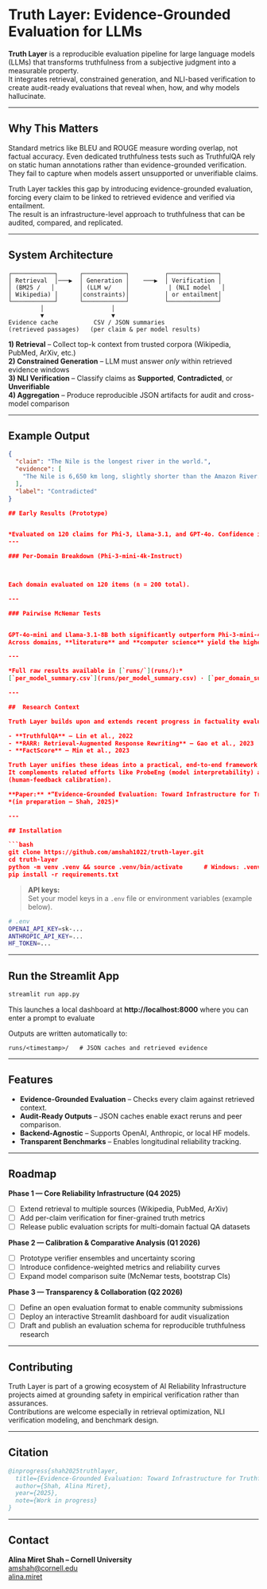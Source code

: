 # Truth Layer: Evidence-Grounded Evaluation for LLMs
**Truth Layer** is a reproducible evaluation pipeline for large language models (LLMs) that transforms truthfulness from a subjective judgment into a measurable property.  
It integrates retrieval, constrained generation, and NLI-based verification to create audit-ready evaluations that reveal when, how, and why models hallucinate.

---

## Why This Matters

Standard metrics like BLEU and ROUGE measure wording overlap, not factual accuracy. Even dedicated truthfulness tests such as TruthfulQA rely on static human annotations rather than evidence-grounded verification.
They fail to capture when models assert unsupported or unverifiable claims.

Truth Layer tackles this gap by introducing evidence-grounded evaluation, forcing every claim to be linked to retrieved evidence and verified via entailment.  
The result is an infrastructure-level approach to truthfulness that can be audited, compared, and replicated.

---

## System Architecture

```text
┌────────────┐      ┌────────────┐          ┌──────────────┐
│ Retrieval  │───▶  │ Generation │    ───▶  │ Verification │
│ (BM25 /   │       │ (LLM w/    │           | (NLI model   │
│ Wikipedia) │      │constraints)│          │ or entailment│
└────────────┘      └────────────┘          └──────────────┘
         │                   │
         ▼                   ▼
Evidence cache          CSV / JSON summaries
(retrieved passages)   (per claim & per model results) 
```

**1) Retrieval** – Collect top-k context from trusted corpora (Wikipedia, PubMed, ArXiv, etc.)  
**2) Constrained Generation** – LLM must answer *only* within retrieved evidence windows  
**3)  NLI Verification** – Classify claims as **Supported**, **Contradicted**, or **Unverifiable**  
**4)  Aggregation** – Produce reproducible JSON artifacts for audit and cross-model comparison  

---

## Example Output

```json
{
  "claim": "The Nile is the longest river in the world.",
  "evidence": [
    "The Nile is 6,650 km long, slightly shorter than the Amazon River."
  ],
  "label": "Contradicted"
}

## Early Results (Prototype)


*Evaluated on 120 claims for Phi-3, Llama-3.1, and GPT-4o. Confidence intervals represent 95% bootstrap estimates.*  
---

### Per-Domain Breakdown (Phi-3-mini-4k-Instruct)



Each domain evaluated on 120 items (n = 200 total).

---

### Pairwise McNemar Tests


GPT-4o-mini and Llama-3.1-8B both significantly outperform Phi-3-mini-4k on soft agreement metrics (*p < 0.001*).  
Across domains, **literature** and **computer science** yield the highest grounding consistency, while **medicine** remains most challenging.

---

*Full raw results available in [`runs/`](runs/):*  
[`per_model_summary.csv`](runs/per_model_summary.csv) · [`per_domain_summary.csv`](runs/per_domain_summary.csv) · [`pairwise_mcnemar.csv`](runs/pairwise_mcnemar.csv)

---

##  Research Context

Truth Layer builds upon and extends recent progress in factuality evaluation:

- **TruthfulQA** – Lin et al., 2022  
- **RARR: Retrieval-Augmented Response Rewriting** – Gao et al., 2023  
- **FactScore** – Min et al., 2023  

Truth Layer unifies these ideas into a practical, end-to-end framework for evaluating factual reliability.
It complements related efforts like ProbeEng (model interpretability) and *”OSCE Learning Analytics: Rubric-Guided Generation and Evaluation of LLM Feedback”*
(human-feedback calibration).

**Paper:** *“Evidence-Grounded Evaluation: Toward Infrastructure for Truthful AI.”*  
*(in preparation — Shah, 2025)*

---

## Installation

```bash
git clone https://github.com/amshah1022/truth-layer.git
cd truth-layer
python -m venv .venv && source .venv/bin/activate      # Windows: .venv\Scripts\activate
pip install -r requirements.txt
```

> **API keys:**  
> Set your model keys in a `.env` file or environment variables (example below).

```bash
# .env
OPENAI_API_KEY=sk-...
ANTHROPIC_API_KEY=...
HF_TOKEN=...
```

---

## Run the Streamlit App

```bash
streamlit run app.py
```

This launches a local dashboard at **http://localhost:8000** where you can enter a prompt to evaluate  

Outputs are written automatically to:

```
runs/<timestamp>/   # JSON caches and retrieved evidence
```

---


## Features

- **Evidence-Grounded Evaluation** – Checks every claim against retrieved context.  
- **Audit-Ready Outputs** – JSON caches enable exact reruns and peer comparison.  
- **Backend-Agnostic** – Supports OpenAI, Anthropic, or local HF models.  
- **Transparent Benchmarks** – Enables longitudinal reliability tracking.  

---


## Roadmap

**Phase 1 — Core Reliability Infrastructure (Q4 2025)**
- [ ] Extend retrieval to multiple sources (Wikipedia, PubMed, ArXiv)  
- [ ] Add per-claim verification for finer-grained truth metrics  
- [ ] Release public evaluation scripts for multi-domain factual QA datasets  

**Phase 2 — Calibration & Comparative Analysis (Q1 2026)**
- [ ] Prototype verifier ensembles and uncertainty scoring  
- [ ] Introduce confidence-weighted metrics and reliability curves  
- [ ] Expand model comparison suite (McNemar tests, bootstrap CIs)  

**Phase 3 — Transparency & Collaboration (Q2 2026)**
- [ ] Define an open evaluation format to enable community submissions  
- [ ] Deploy an interactive Streamlit dashboard for audit visualization  
- [ ] Draft and publish an evaluation schema for reproducible truthfulness research  

---

## Contributing

Truth Layer is part of a growing ecosystem of AI Reliability Infrastructure projects aimed at grounding safety in empirical verification rather than assurances.  
Contributions are welcome especially in retrieval optimization, NLI verification modeling, and benchmark design.

---

## Citation

```bibtex
@inprogress{shah2025truthlayer,
  title={Evidence-Grounded Evaluation: Toward Infrastructure for Truthful AI},
  author={Shah, Alina Miret},
  year={2025},
  note={Work in progress}
}
```

---

## Contact

**Alina Miret Shah – Cornell University**  
 amshah@cornell.edu  
[alina.miret](https://www.linkedin.com/in/alina-miret)











